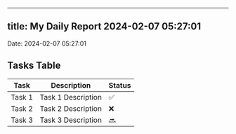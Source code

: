 
---
title: My Daily Report 2024-02-07 05:27:01
---

Date: 2024-02-07 05:27:01

## Tasks Table

| Task | Description | Status |
|------|-------------|--------|
| Task 1 | Task 1 Description | ✅ |
| Task 2 | Task 2 Description | ❌ |
| Task 3 | Task 3 Description | 🔜 |
